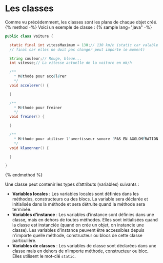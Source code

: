 # Les classes
Comme vu précédemment, les classes sont les plans de chaque objet créé.
{% method -%}
Voici un exemple de classe :
{% sample lang="java" -%}
```java
public class Voiture {

  static final int vitessMaximum = 130;// 130 km/h (static car valable pour toutes les voitures
  // final car elles ne doit pas changer peut importe le moment)

  String couleur;// Rouge, bleue...
  int vitesse;// La vitesse actuelle de la voiture en mk/h

  /**
    * Méthode pour accélérer
    */
  void accelerer() {

  }

  /**
    * Méthode pour freiner
    */
  void freiner() {

  }

  /**
    * Méthode pour utiliser l'avertisseur sonore (PAS EN AGGLOMÉRATION sauf danger).
    */
  void klaxonner() {

  }

}
```
{% endmethod %}  

Une classe peut contenir les types d’attributs (variables) suivants :
* **Variables locales** : Les variables locales sont définies dans les méthodes, constructeurs ou des blocs. La variable sera déclarée et initialisée dans la méthode et sera détruite quand la méthode sera terminée.
* **Variables d’instance** : Les variables d’instance sont définies dans une classe, mais en dehors de toutes méthodes. Elles sont initialisées quand la classe est instanciée (quand on crée un objet, on instancie une classe). Les variables d'instance peuvent être accessibles depuis n'importe quelle méthode, constructeur ou blocs de cette classe particulière.
* **Variables de classes** : Les variables de classe sont déclarées dans une classe mais en dehors de n’importe méthode, constructeur ou bloc. Elles utilisent le mot-clé ``static``.
